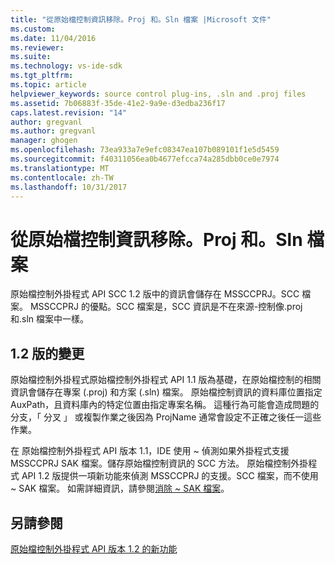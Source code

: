 ```yaml
---
title: "從原始檔控制資訊移除。Proj 和。Sln 檔案 |Microsoft 文件"
ms.custom: 
ms.date: 11/04/2016
ms.reviewer: 
ms.suite: 
ms.technology: vs-ide-sdk
ms.tgt_pltfrm: 
ms.topic: article
helpviewer_keywords: source control plug-ins, .sln and .proj files
ms.assetid: 7b06883f-35de-41e2-9a9e-d3edba236f17
caps.latest.revision: "14"
author: gregvanl
ms.author: gregvanl
manager: ghogen
ms.openlocfilehash: 73ea933a7e9efc08347ea107b089101f1e5d5459
ms.sourcegitcommit: f40311056ea0b4677efcca74a285dbb0ce0e7974
ms.translationtype: MT
ms.contentlocale: zh-TW
ms.lasthandoff: 10/31/2017
---
```

# <a name="removal-of-source-control-information-from-proj-and-sln-files"></a>從原始檔控制資訊移除。Proj 和。Sln 檔案
原始檔控制外掛程式 API SCC 1.2 版中的資訊會儲存在 MSSCCPRJ。SCC 檔案。 MSSCCPRJ 的優點。SCC 檔案是，SCC 資訊是不在來源-控制像.proj 和.sln 檔案中一樣。  
  
## <a name="version-12-changes"></a>1.2 版的變更  
 原始檔控制外掛程式原始檔控制外掛程式 API 1.1 版為基礎，在原始檔控制的相關資訊會儲存在專案 (.proj) 和方案 (.sln) 檔案。 原始檔控制資訊的資料庫位置指定 AuxPath，且資料庫內的特定位置由指定專案名稱。 這種行為可能會造成問題的分支，「 分叉 」 或複製作業之後因為 ProjName 通常會設定不正確之後任一這些作業。  
  
 在 原始檔控制外掛程式 API 版本 1.1，IDE 使用 ~ 偵測如果外掛程式支援 MSSCCPRJ SAK 檔案。儲存原始檔控制資訊的 SCC 方法。 原始檔控制外掛程式 API 1.2 版提供一項新功能來偵測 MSSCCPRJ 的支援。SCC 檔案，而不使用 ~ SAK 檔案。 如需詳細資訊，請參閱[消除 ~ SAK 檔案](../../extensibility/internals/elimination-of-tilde-sak-files.md)。  
  
## <a name="see-also"></a>另請參閱  
 [原始檔控制外掛程式 API 版本 1.2 的新功能](../../extensibility/internals/what-s-new-in-the-source-control-plug-in-api-version-1-2.md)